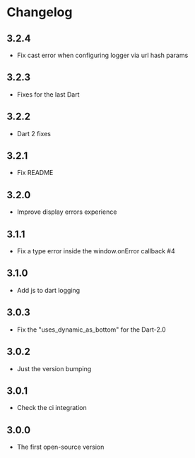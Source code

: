# Changelog

## 3.2.4
- Fix cast error when configuring logger via url hash params

## 3.2.3
- Fixes for the last Dart

## 3.2.2
- Dart 2 fixes

## 3.2.1
- Fix README

## 3.2.0
- Improve display errors experience

## 3.1.1
- Fix a type error inside the window.onError callback #4

## 3.1.0
- Add js to dart logging

## 3.0.3
- Fix the "uses_dynamic_as_bottom" for the Dart-2.0

## 3.0.2
- Just the version bumping

## 3.0.1
- Check the ci integration

## 3.0.0
- The first open-source version  
